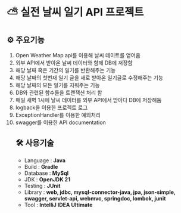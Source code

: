 # ⛅ 실전 날씨 일기 API 프로젝트

## ⚙ 주요기능
<ol>
  <li>Open Weather Map api를 이용해 날씨 데이트를 얻어옴</li>
  <li>외부 API에서 받아온 날씨 데이터와 함께 DB에 저장함</li>
  <li>해당 날짜 혹은 기간의 일기를 반환해주는 기능</li>
  <li>해당 날짜의 첫번재 일기 글을 새로 받아온 일기글로 수정해주는 기능</li>
  <li>해당 날짜의 모든 일기를 지워주는 기능</li>
  <li>DB와 관련된 함수들을 트랜잭션 처리 함</li>
  <li>매일 새벽 1시에 날씨 데이터를 외부 API에서 받아다 DB에 저장해둠</li>
  <li>logback을 이용한 프로젝트 로그</li>
  <li>ExceptionHandler를 이용한 예외처리</li>
  <li>swagger를 이용한 API documentation</li>

## 🛠 사용기술
<ul>
  <li>Language : <strong>Java</strong></li>
  <li>Build : <strong>Gradle</strong></li>
  <li>Database : <strong>MySql</strong></li>
  <li>JDK : <strong>OpenJDK 21</strong></li>
  <li>Testing : <strong>JUnit</strong></li>
  <li>Library : <strong>web, jdbc, mysql-connector-java, jpa, json-simple, swagger, servlet-api, webmvc, springdoc, lombok, junit</strong></li>
  <li>Tool : <strong>IntelliJ IDEA Ultimate</strong></li>
</ul>
